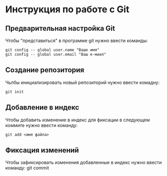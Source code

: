 # **Инструкция по работе с Git**

## Предварительная настройка Git

Чтобы "представиться" в программе git нужно ввести команды:

    git config -- global user.name "Ваше имя"
    git config -- global user.email "Ваш е-маил"

## Создание репозитория

Чьлбы инициализировать новый репозиторий нужно ввести комадну:

    git init

## Добавление в индекс

Чтобы добавить изменение в индекс для фиксации в следующем коммите нужно ввести команду:

    git add <имя файла>

## Фиксация изменений

Чтобы зафиксировать изменения добавленные в индекс нужно ввести команду: 
    git commit

